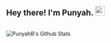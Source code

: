 <h2> Hey there! I'm Punyah. <img src="https://github.com/souvikguria98/souvikguria98/blob/master/Hi.gif" width="25"></h2>
<br>

<img align="center" src="https://github-readme-stats.vercel.app/api?username=PunyahB&include_all_commits=true&count_private=true&show_icons=true&line_height=20&title_color=7A7ADB&icon_color=2234AE&text_color=D3D3D3&bg_color=0,000000,130F40" alt="PunyahB's Github Stats">

</br>
